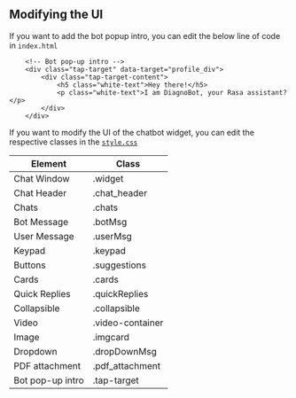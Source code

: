 ## Modifying the UI 

If you want to add the bot popup intro, you can edit the below line of code in `index.html`

```W
    <!-- Bot pop-up intro -->
    <div class="tap-target" data-target="profile_div">
        <div class="tap-target-content">
            <h5 class="white-text">Hey there!</h5>
            <p class="white-text">I am DiagnoBot, your Rasa assistant?</p>
        </div>
    </div>
```

If you want to modify the UI of the chatbot widget, you can edit the respective classes in the [`style.css`](../static/css/style.css)


| Element      | Class        |
|--------------|--------------|
| Chat Window  | .widget      |
| Chat Header  | .chat_header |
| Chats        | .chats       |
| Bot Message  | .botMsg      |
| User Message | .userMsg     |
| Keypad       | .keypad      | 
| Buttons      | .suggestions | 
| Cards        | .cards       |
| Quick Replies| .quickReplies|
| Collapsible  | .collapsible |
| Video        | .video-container |
| Image        | .imgcard     |
| Dropdown     | .dropDownMsg |
| PDF attachment     | .pdf_attachment  |
| Bot pop-up intro | .tap-target |

